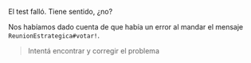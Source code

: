 El test falló. Tiene sentido, ¿no? 

Nos habíamos dado cuenta de que había un error al mandar el mensaje `ReunionEstrategica#votar!`.

> Intentá encontrar y corregir el problema